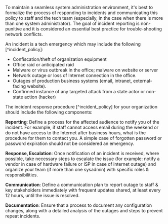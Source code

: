 To maintain a seamless system administration environment, it's best to formalize the process of responding to incidents and communicating this policy to staff and the tech team (especially, in the case when there is more than one system administrator). The goal of incident reporting is non-punitive and it is considered an essential best practice for trouble-shooting network conflicts.

An incident is a tech emergency which may include the following [^incident_policy]:

- Confiscation/theft of organization equipment
- Office raid or anticipated raid
- Malware or virus outbreak in the office; malware on website or server
- Network outage or loss of Internet connection in the office.
- Outages of production business systems (email, intranet, external-facing website).
- Confirmed instance of any targeted attack from a state actor or non-state action (hacker)

The incident response procedure [^incident_policy] for your organization should include the following components:

**Reporting**: Define a process for the affected audience to notify you of the incident. For example, if staff cannot access email during the weekend or do not have access to the Internet after business hours, what is the procedure for them to contact you. A simple case of forgotten password or password expiration should not be considered an emergency.

**Response, Escalation**: Once notification of an incident is received, where possible, take necessary steps to escalate the issue (for example: notify a vendor in case of hardware failure or ISP in case of internet outage) and organize your team (if more than one sysadmin) with specific roles & responsibilities.

**Communication**: Define a communication plan to report outage to staff & key stakeholders immediately with frequent updates shared, at least every 12 hours, until the issue is resolved.

**Documentation**: Ensure that a process to document any configuration changes, along with a detailed analysis of the outages and steps to prevent repeat incidents.
